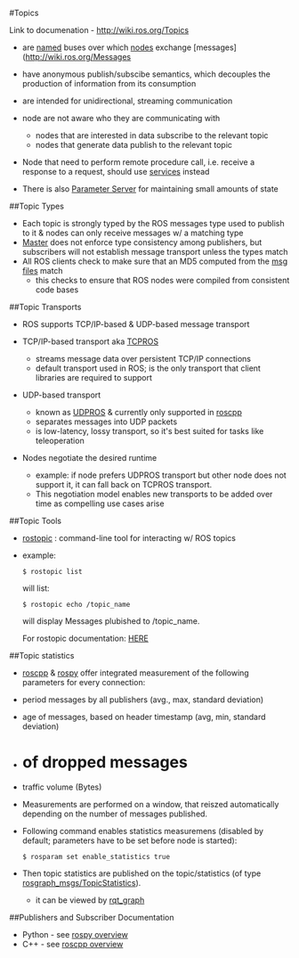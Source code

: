 #Topics

Link to documenation - http://wiki.ros.org/Topics

- are [named](http://wiki.ros.org/Names) buses over which [nodes](http://wiki.ros.org/Nodes) exchange [messages](http://wiki.ros.org/Messages
- have anonymous publish/subscibe semantics, which decouples the production of information from its consumption
- are intended for unidirectional, streaming communication

- node are not aware who they are communicating with
  - nodes that are interested in data subscribe to the relevant topic
  - nodes that generate data publish to the relevant topic
- Node that need to perform remote procedure call, i.e. receive a response to a request, should use [services](http://wiki.ros.org/Services) instead

- There is also [Parameter Server](http://wiki.ros.org/Parameter%20Server) for maintaining small amounts of state

##Topic Types

- Each topic is strongly typed by the ROS messages type used to publish to it & nodes can only receive messages w/ a matching type
- [Master](http://wiki.ros.org/Master) does not enforce type consistency among publishers, but subscribers will not establish message transport unless the types match
- All ROS clients check to make sure that an MD5 computed from the [msg files](http://wiki.ros.org/msg) match
  - this checks to ensure that ROS nodes were compiled from consistent code bases

##Topic Transports

- ROS supports TCP/IP-based & UDP-based message transport
- TCP/IP-based transport aka [TCPROS](http://wiki.ros.org/ROS/TCPROS) 
  - streams message data over persistent TCP/IP connections
  - default transport used in ROS; is the only transport that client libraries are required to support
- UDP-based transport
  - known as [UDPROS](http://wiki.ros.org/ROS/UDPROS) & currently only supported in [roscpp](http://wiki.ros.org/roscpp)
  - separates messages into UDP packets
  - is low-latency, lossy transport, so it's best suited for tasks like teleoperation

- Nodes negotiate the desired runtime 
  - example: if node prefers UDPROS transport but other node does not support it, it can fall back on TCPROS transport.
  - This negotiation model enables new transports to be added over time as compelling use cases arise
  
##Topic Tools

- [rostopic](http://wiki.ros.org/rostopic) : command-line tool for interacting w/ ROS topics
- example:
    
    ```
    $ rostopic list
    ```
    will list:
    
    ```
    $ rostopic echo /topic_name
    ```
    will display Messages plubished to /topic_name. 
    
    For rostopic documentation: [HERE](http://wiki.ros.org/rostopic)

##Topic statistics

-  [roscpp](http://wiki.ros.org/roscpp) & [rospy](http://wiki.ros.org/rospy) offer integrated measurement of the following parameters for every connection:
  - period messages by all publishers (avg., max, standard deviation)
  - age of messages, based on header timestamp (avg, min, standard deviation)
  - # of dropped messages
  - traffic volume (Bytes)
- Measurements are performed on a window, that reiszed automatically depending on the number of messages published.

- Following command enables statistics measuremens (disabled by default; parameters have to be set before node is started):
    
    ```
    $ rosparam set enable_statistics true
    ```
- Then topic statistics are published on the topic/statistics (of type [rosgraph_msgs/TopicStatistics](http://docs.ros.org/api/rosgraph_msgs/html/msg/TopicStatistics.html)).
  - it can be viewed by [rqt_graph](http://wiki.ros.org/rqt_graph)

##Publishers and Subscriber Documentation

- Python - see [rospy overview](http://wiki.ros.org/rospy/Overview/Publishers%20and%20Subscribers)
- C++ - see [roscpp overview](http://wiki.ros.org/roscpp/Overview/Publishers%20and%20Subscribers)
